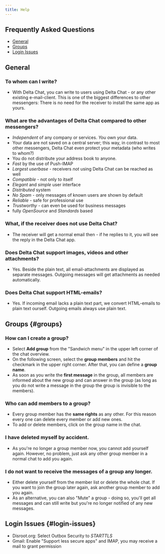 ```yaml
---
title: Help
---
```


## Frequently Asked Questions

- [General](#general)  
- [Groups](#groups)  
- [Login Issues](#login-issues)  


## General

### To whom can I write?

- With Delta Chat, you can write to users using Delta Chat - or any other existing
  e-mail-client. This is one of the biggest differences to other messengers:
  There is no need for the receiver to install the same app as yours.



### What are the advantages of Delta Chat compared to other messengers?

- _Independent_ of any company or services. _You_ own your data.
- Your data are not saved on a central server; this way, in contrast to most other messengers, Delta Chat even protect your metadata (who writes to whom?)
- You do not distribute your address book to anyone.
- _Fast_ by the use of Push-IMAP
- _Largest userbase_ - receivers _not_ using Delta Chat can be reached as well
- _Compatible_ - not only to itself
- _Elegant_ and _simple_ user interface
- _Distributed_ system
- _No Spam_ - only messages of known users are shown by default
- _Reliable_ - safe for professional use
- _Trustworthy_ - can even be used for business messages
- fully _OpenSource_ and _Standards_ based


### What, if the receiver does not use Delta Chat?

- The receiver will get a normal email then - if he replies to it, you will
  see the reply in the Delta Chat app.


### Does Delta Chat support images, videos and other attachments?

- Yes. Beside the plain text, all email-attachments are displayed as separate
  messages. Outgoing messages will get attachments as needed automatically.


### Does Delta Chat support HTML-emails?

- Yes.  If incoming email lacks a plain text part, we convert HTML-emails to 
  plain text ourself.  Outgoing emails always use plain text. 




## Groups  {#groups}

### How can I create a group?

- Select **Add group** from the "Sandwich menu" in the upper left corner of the chat overview.
- On the following screen, select the **group members** and hit the checkmark in the upper right corner. After that, you can define a **group name**.
- As soon as you write the **first message** in the group, all members are informed about the new group and can answer in the group (as long as you do not write a message in the group the group is invisible to the members).

### Who can add members to a group?

- Every group member has the **same rights** as any other. For this reason every one can delete every member or add new ones.
- To add or delete members, click on the group name in the chat.

### I have deleted myself by accident.

- As you're no longer a group member now, you cannot add yourself again.  However, no problem, just ask any other group member in a normal chat to add you again.

### I do not want to receive the messages of a group any longer.

- Either delete yourself from the member list or delete the whole chat. If you want to join the group later again, ask another group member to add you again.
- As an alternative, you can also "Mute" a group - doing so, you'll get all messages and can still write but you're no longer notified of any new messages.


## Login Issues  {#login-issues}

- Disroot.org: Select Outbox Security to _STARTTLS_
- Gmail: Enable "Support less secure apps" and IMAP, you may  receive a mail to grant permission

